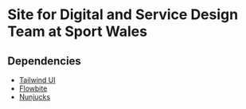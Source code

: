 # Site for Digital and Service Design Team at Sport Wales

## Dependencies
- [Tailwind UI](https://tailwindui.com/)
- [Flowbite](https://flowbite.com/)
- [Nunjucks](https://mozilla.github.io/nunjucks/)

